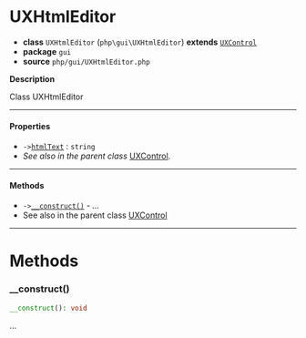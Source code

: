 # UXHtmlEditor

- **class** `UXHtmlEditor` (`php\gui\UXHtmlEditor`) **extends** [`UXControl`](https://github.com/VenityStudio/android/tree/master/jphp-android-ext/api-docs/classes/php/gui/UXControl.md)
- **package** `gui`
- **source** `php/gui/UXHtmlEditor.php`

**Description**

Class UXHtmlEditor

---

#### Properties

- `->`[`htmlText`](#prop-htmltext) : `string`
- *See also in the parent class* [UXControl](https://github.com/VenityStudio/android/tree/master/jphp-android-ext/api-docs/classes/php/gui/UXControl.md).

---

#### Methods

- `->`[`__construct()`](#method-__construct) - _..._
- See also in the parent class [UXControl](https://github.com/VenityStudio/android/tree/master/jphp-android-ext/api-docs/classes/php/gui/UXControl.md)

---
# Methods

<a name="method-__construct"></a>

### __construct()
```php
__construct(): void
```
...